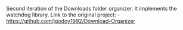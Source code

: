 Second iteration of the Downloads folder organizer. It implements the watchdog library.
Link to the original project:
            -https://github.com/jgodoy1992/Download-Organizer
